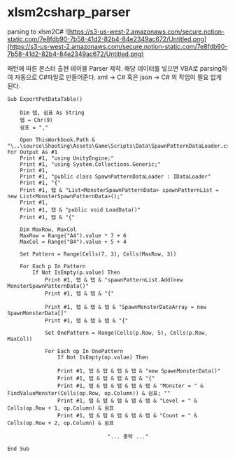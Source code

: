 # xlsm2csharp_parser
parsing to xlsm2C#
![https://s3-us-west-2.amazonaws.com/secure.notion-static.com/7e8fdb90-7b58-41d2-82b4-84e2349ac672/Untitled.png](https://s3-us-west-2.amazonaws.com/secure.notion-static.com/7e8fdb90-7b58-41d2-82b4-84e2349ac672/Untitled.png)

패턴에 따른 몬스터 출현 테이블 Parser 제작. 해당 데이터를 넣으면 VBA로 parsing하여 자동으로 C#파일로 만들어준다. xml → C# 혹은 json → C# 의 작업이 필요 없게 된다.

```visual-basic
Sub ExportPetDataTable()

    Dim 탭, 쉼표 As String
    탭 = Chr(9)
    쉼표 = ","

    Open ThisWorkbook.Path & "\..\source\Shooting\Assets\Game\Scripts\Data\SpawnPatternDataLoader.cs" For Output As #1
    Print #1, "using UnityEngine;"
    Print #1, "using System.Collections.Generic;"
    Print #1,
    Print #1, "public class SpawnPatternDataLoader : IDataLoader"
    Print #1, "{"
    Print #1, 탭 & "List<MonsterSpawnPatternData> spawnPatternList = new List<MonsterSpawnPatternData>();"
    Print #1,
    Print #1, 탭 & "public void LoadData()"
    Print #1, 탭 & "{"
    
    Dim MaxRow, MaxCol
    MaxRow = Range("A4").value * 7 + 6
    MaxCol = Range("B4").value + 5 + 4
    
    Set Pattern = Range(Cells(7, 3), Cells(MaxRow, 3))
    
    For Each p In Pattern
        If Not IsEmpty(p.value) Then
            Print #1, 탭 & 탭 & "spawnPatternList.Add(new MonsterSpawnPatternData()"
            Print #1, 탭 & 탭 & "{"
            
            Print #1, 탭 & 탭 & 탭 & "SpawnMonsterDataArray = new SpawnMonsterData[]"
            Print #1, 탭 & 탭 & 탭 & "{"
                            
            Set OnePattern = Range(Cells(p.Row, 5), Cells(p.Row, MaxCol))
            
            For Each op In OnePattern
                If Not IsEmpty(op.value) Then
                            
                Print #1, 탭 & 탭 & 탭 & 탭 & "new SpawnMonsterData()"
                Print #1, 탭 & 탭 & 탭 & 탭 & "{"
                Print #1, 탭 & 탭 & 탭 & 탭 & 탭 & "Monster = " & FindValueMonster(Cells(op.Row, op.Column)) & 쉼표; ""
                Print #1, 탭 & 탭 & 탭 & 탭 & 탭 & "Level = " & Cells(op.Row + 1, op.Column) & 쉼표
                Print #1, 탭 & 탭 & 탭 & 탭 & 탭 & "Count = " & Cells(op.Row + 2, op.Column) & 쉼표
								
								"... 중략 ..."

End Sub
```
